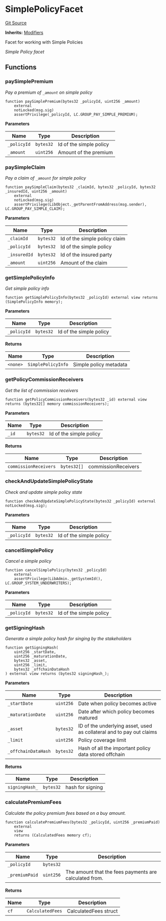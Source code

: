 # SimplePolicyFacet
[Git Source](https://github.com/nayms/contracts-v3/blob/ea2c06f70609c813d27d424e0330651d3c634d21/src/facets/SimplePolicyFacet.sol)

**Inherits:**
[Modifiers](/src/shared/Modifiers.sol/contract.Modifiers.md)

Facet for working with Simple Policies

*Simple Policy facet*


## Functions
### paySimplePremium

*Pay a premium of `_amount` on simple policy*


```solidity
function paySimplePremium(bytes32 _policyId, uint256 _amount)
    external
    notLocked(msg.sig)
    assertPrivilege(_policyId, LC.GROUP_PAY_SIMPLE_PREMIUM);
```
**Parameters**

|Name|Type|Description|
|----|----|-----------|
|`_policyId`|`bytes32`|Id of the simple policy|
|`_amount`|`uint256`|Amount of the premium|


### paySimpleClaim

*Pay a claim of `_amount` for simple policy*


```solidity
function paySimpleClaim(bytes32 _claimId, bytes32 _policyId, bytes32 _insuredId, uint256 _amount)
    external
    notLocked(msg.sig)
    assertPrivilege(LibObject._getParentFromAddress(msg.sender), LC.GROUP_PAY_SIMPLE_CLAIM);
```
**Parameters**

|Name|Type|Description|
|----|----|-----------|
|`_claimId`|`bytes32`|Id of the simple policy claim|
|`_policyId`|`bytes32`|Id of the simple policy|
|`_insuredId`|`bytes32`|Id of the insured party|
|`_amount`|`uint256`|Amount of the claim|


### getSimplePolicyInfo

*Get simple policy info*


```solidity
function getSimplePolicyInfo(bytes32 _policyId) external view returns (SimplePolicyInfo memory);
```
**Parameters**

|Name|Type|Description|
|----|----|-----------|
|`_policyId`|`bytes32`|Id of the simple policy|

**Returns**

|Name|Type|Description|
|----|----|-----------|
|`<none>`|`SimplePolicyInfo`|Simple policy metadata|


### getPolicyCommissionReceivers

*Get the list of commission receivers*


```solidity
function getPolicyCommissionReceivers(bytes32 _id) external view returns (bytes32[] memory commissionReceivers);
```
**Parameters**

|Name|Type|Description|
|----|----|-----------|
|`_id`|`bytes32`|Id of the simple policy|

**Returns**

|Name|Type|Description|
|----|----|-----------|
|`commissionReceivers`|`bytes32[]`|commissionReceivers|


### checkAndUpdateSimplePolicyState

*Check and update simple policy state*


```solidity
function checkAndUpdateSimplePolicyState(bytes32 _policyId) external notLocked(msg.sig);
```
**Parameters**

|Name|Type|Description|
|----|----|-----------|
|`_policyId`|`bytes32`|Id of the simple policy|


### cancelSimplePolicy

*Cancel a simple policy*


```solidity
function cancelSimplePolicy(bytes32 _policyId)
    external
    assertPrivilege(LibAdmin._getSystemId(), LC.GROUP_SYSTEM_UNDERWRITERS);
```
**Parameters**

|Name|Type|Description|
|----|----|-----------|
|`_policyId`|`bytes32`|Id of the simple policy|


### getSigningHash

*Generate a simple policy hash for singing by the stakeholders*


```solidity
function getSigningHash(
    uint256 _startDate,
    uint256 _maturationDate,
    bytes32 _asset,
    uint256 _limit,
    bytes32 _offchainDataHash
) external view returns (bytes32 signingHash_);
```
**Parameters**

|Name|Type|Description|
|----|----|-----------|
|`_startDate`|`uint256`|Date when policy becomes active|
|`_maturationDate`|`uint256`|Date after which policy becomes matured|
|`_asset`|`bytes32`|ID of the underlying asset, used as collateral and to pay out claims|
|`_limit`|`uint256`|Policy coverage limit|
|`_offchainDataHash`|`bytes32`|Hash of all the important policy data stored offchain|

**Returns**

|Name|Type|Description|
|----|----|-----------|
|`signingHash_`|`bytes32`|hash for signing|


### calculatePremiumFees

*Calculate the policy premium fees based on a buy amount.*


```solidity
function calculatePremiumFees(bytes32 _policyId, uint256 _premiumPaid)
    external
    view
    returns (CalculatedFees memory cf);
```
**Parameters**

|Name|Type|Description|
|----|----|-----------|
|`_policyId`|`bytes32`||
|`_premiumPaid`|`uint256`|The amount that the fees payments are calculated from.|

**Returns**

|Name|Type|Description|
|----|----|-----------|
|`cf`|`CalculatedFees`|CalculatedFees struct|


